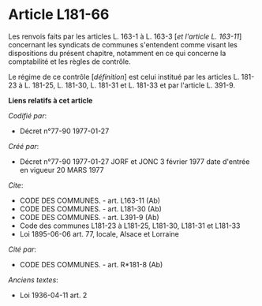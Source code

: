 # Article L181-66

Les renvois faits par les articles L. 163-1 à L. 163-3 [*et l'article L. 163-11*] concernant les syndicats de communes
s'entendent comme visant les dispositions du présent chapitre, notamment en ce qui concerne la comptabilité et les règles de
contrôle.

Le régime de ce contrôle [*définition*] est celui institué par les articles L. 181-23 à L. 181-25, L. 181-30, L. 181-31 et L.
181-33 et par l'article L. 391-9.

**Liens relatifs à cet article**

_Codifié par_:

  - Décret n°77-90 1977-01-27

_Créé par_:

  - Décret n°77-90 1977-01-27 JORF et JONC 3 février 1977 date d'entrée en vigueur 20 MARS 1977

_Cite_:

  - CODE DES COMMUNES. - art. L163-11 (Ab)
  - CODE DES COMMUNES. - art. L181-30 (Ab)
  - CODE DES COMMUNES. - art. L391-9 (Ab)
  - Code des communes L181-23 à L181-25, L181-30, L181-31 et L181-33
  - Loi   1895-06-06 art. 77, locale, Alsace et Lorraine

_Cité par_:

  - CODE DES COMMUNES. - art. R*181-8 (Ab)

_Anciens textes_:

  - Loi   1936-04-11 art. 2
